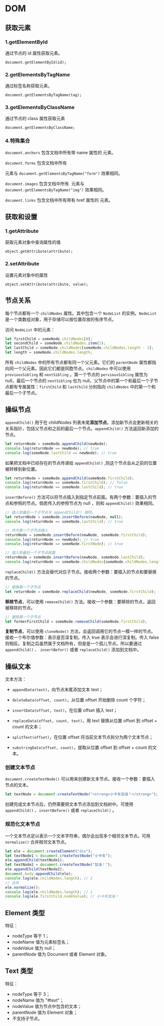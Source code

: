 # DOM

## 获取元素

### 1.getElementById

通过节点的 id 属性获取元素。

`document.getElementById(id);`

### 2.getElementsByTagName

通过标签名称获取元素。

`document.getElementsByTagName(tag);`

### 3.getElementsByClassName

通过节点的 class 属性获取元素

`document.getElementsByClassName;`

### 4.特殊集合

`document.anchors` 包含文档中所有带 name 属性的 <a> 元素。

`document.forms` 包含文档中所有 <form> 元素与 `document.getElementsByTagName("form")` 效果相同。

`document.images` 包含文档中所有 <img> 元素与 `document.getElementsByTagName("img")` 效果相同。

`document.links` 包含文档中所有带有 href 属性的 <a> 元素。  

## 获取和设置

### 1.getAttribute

获取元素对象中查询属性的值

`object.getAttribute(attribute);`

### 2.setAttribute

设置元素对象中的属性

`object.setAttribute(attribute, value);`

## 节点关系

每个节点都有一个 `childNodes` 属性。其中包含一个 `NodeList` 的实例。`NodeList` 是一个类数组对象，用于存储可以按位置存放的有序节点。

访问 `NodeList` 中的元素：

```javascript
let firstChild = someNode.childNodes[0];
let secondChild = someNode.childNodes.item(1);
let lastChild = someNode.childNodes[someNode.childNodes.length - 1];
let length = someNode.childNodes.length;
```

所有 `childNodes` 中的所有节点都有同一个父元素。它们的 `parentNode` 属性都指向同一个父元素。因此它们都是同胞节点。`childNodes`  中可以使用 `previousSibling` 和 `nextSibling` 。第一个节点的 `perviousSibling` 属性为 null，最后一个节点的 `nextSibling` 也为 null。父节点中的第一个和最后一个子节点都有专属属性：`firstChild` 和 `lastChild` 分别指向 `childNodes` 中的第一个和最后一个子节点。

## 操纵节点

`appendChild()` 用于在 childNodes 列表末尾**添加节点**。添加新节点会更新相关的关系指针，包括父节点和之前的最后一个节点。`appendChild()` 方法返回新添加的节点。

```javascript
let returnNode = someNode.appendChild(newNode);
console.log(returnNode == newNode); // true
console.log(someNode.lastChild == newNode); // true
```

如果把文档中已经存在的节点传递给 `appendChild()` ,则这个节点会从之前的位置被转移到新位置。

```javascript
let returnNode = someNode.appendChild(someNode.firstChild);
console.log(returnNode == someNode.firstChild); // false
console.log(returnNode == someNode.lastChild); // true
```

`insertBefore()` 方法可以将节点插入到指定节点前面。有两个参数：要插入的节点和参照的节点。倘若传入的参照节点为 null ，则和 `appendChild()` 效果相同。

```javascript
// 插入到最后一个子节点与 appendChild() 相同。
let returnNode = someNode.insertBefore(newNode, null);
console.log(returnNode == someNode.lastChild); // true

// 作为第一个子节点插入
returnNode = someNode.insertBefore(newNode, someNode.firstChild);
console.log(returnNode == newNode); // true
console.log(returnNode == someNode.firstNode); // true

// 插入到最后一个子节点前面
returnNode = someNode.insertBefore(newNode, someNode.lastChild);
console.log(returnNode == someNode.childNodes[someNode.childNodes.length - 2]); // true
```

`replaceChild()` 方法会替代对应子节点。接收两个参数：要插入的节点和要替换的节点。

```javascript
// 替换第一个子节点
let returnNode = someNode.replaceChild(newNode, someNode.firstChild);
```

**移除节点**，可以使用 `removeChild()` 方法。接收一个参数：要移除的节点，返回被移除的节点。

```javascript
// 删除第一个子节点
let formerFirstChild = someNode.removeChild(someNode.firstChild);
```

**复制节点**，可以使用 `cloneNode()` 方法，会返回调用它的节点一模一样的节点。接收一个布尔值参数：表示是否深复制。传入 true 表示会进行深复制。传入 false 则相反。复制之后虽然属于文档所有，但是是一个孤儿节点。所以要通过 `appendChild()` 、 `insertBefor()`  或者 `replaceChild()` 添加到文档中。

## 操纵文本

文本方法：

- `appendData(text)`，向节点末尾添加文本 text；

- `deleteData(offset, count)`，从位置 offset 开始删除 count 个字符；

- `insertData(offset, text)`，在位置 offset 插入 text；

- `replaceData(offset, count, text)`，用 text 替换从位置 offset 到 offset + count 的文本；

- `splitText(offset)`，在位置 offset 将当前文本节点拆分为两个文本节点；

- `substringData(offset, count)`，提取从位置 offset 到 offset + count 的文本。

### 创建文本节点

`document.createTextNode()` 可以用来创建新文本节点。接收一个参数：要插入节点的文本。

```javascript
let textNode = document.createTextNode("<strong>小卡车加油！</strong>");
```

创建完成文本节点后，仍然需要把文本节点添加到文档树中。可使用 `appendChild()` 、`insertBefore()` 或者 `replaceChild()` 。

### 规范化文本节点

一个文本节点足以表示一个文本字符串，偶尔会出现多个相邻文本节点。可用 `normalize()` 合并相邻文本节点。

```javascript
let ele = document.createElement("div");
let textNode1 = document.createTextNode("小卡车");
ele.appendChild(textNode1);
let textNode2 = document.createTextNode("加油！");
ele.appendChild(textNode2);
document.body.appendChild(ele);
console.log(ele.childNodes.length); // 2
// 合并
ele.normalize();
console.log(ele.childNodes.length); // 1
console.log(ele.firstChild.nodeValue); // 小卡车加油！
```



## Element 类型

特征：

- nodeType 等于 1；
- nodeName 值为元素标签名；
- nodeValue 值为 null；
- parentNode 值为 Document 或者 Element 对象。

## Text 类型

特征：

- nodeType 等于 3；
- nodeName 值为 "#text"；
- nodeValue 值为节点中包含的文本；
- parentNode 值为 Element 对象；
- 不支持子节点。

